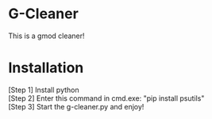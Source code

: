 # G-Cleaner
This is a gmod cleaner!<br>
# Installation
[Step 1] Install python<br>
[Step 2] Enter this command in cmd.exe: "pip install psutils"<br>
[Step 3] Start the g-cleaner.py and enjoy!<br>
